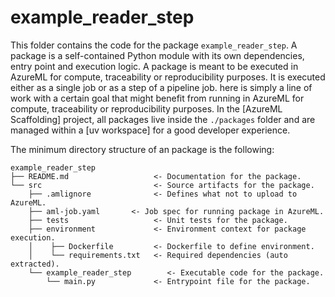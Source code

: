 # example_reader_step

This folder contains the code for the package `example_reader_step`. A package
is a self-contained Python module with its own dependencies, entry point and
execution logic. A package is meant to be executed in AzureML for compute,
traceability or reproducibility purposes. It is executed either as a single job
or as a step of a pipeline job. here is simply a line of work with a certain
goal that might benefit from running in AzureML for compute, traceability or
reproducibility purposes. In the [AzureML Scaffolding] project, all packages
live inside the `./packages` folder and are managed within a [uv workspace] for
a good developer experience.

The minimum directory structure of an package is the following:

```text
example_reader_step
├── README.md                   <- Documentation for the package.
└── src                         <- Source artifacts for the package.
    ├── .amlignore              <- Defines what not to upload to AzureML.
    ├── aml-job.yaml       <- Job spec for running package in AzureML.
    ├── tests                   <- Unit tests for the package.
    ├── environment             <- Environment context for package execution.
    │    ├── Dockerfile         <- Dockerfile to define environment.
    │    └── requirements.txt   <- Required dependencies (auto extracted).
    └── example_reader_step        <- Executable code for the package.
        └── main.py             <- Entrypoint file for the package.
```
